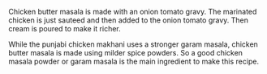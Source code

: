 Chicken butter masala is made with an onion tomato gravy. The marinated chicken is just sauteed and then added to the onion tomato gravy. Then cream is poured to make it richer.

While the punjabi chicken makhani uses a stronger garam masala, chicken butter masala is made using milder spice powders. So a good chicken masala powder or garam masala is the main ingredient to make this recipe.
